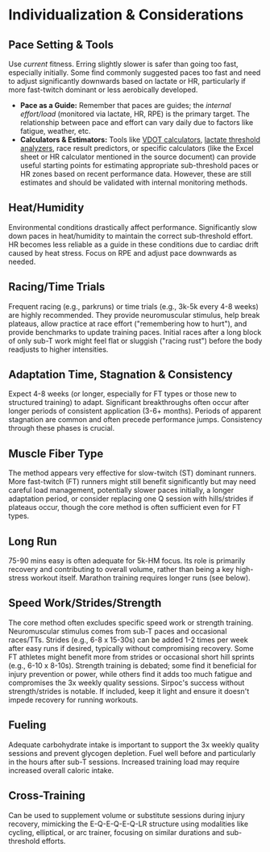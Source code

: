 # Individualization & Considerations

## Pace Setting & Tools
Use *current* fitness. Erring slightly slower is safer than going too fast, especially initially. Some find commonly suggested paces too fast and need to adjust significantly downwards based on lactate or HR, particularly if more fast-twitch dominant or less aerobically developed.

*   **Pace as a Guide:** Remember that paces are guides; the *internal effort/load* (monitored via lactate, HR, RPE) is the primary target. The relationship between pace and effort can vary daily due to factors like fatigue, weather, etc.
*   **Calculators & Estimators:** Tools like [VDOT calculators](https://lactrace.com/norwegian-singles), [lactate threshold analyzers](https://lactate.barts.space/), race result predictors, or specific calculators (like the Excel sheet or HR calculator mentioned in the source document) can provide useful starting points for estimating appropriate sub-threshold paces or HR zones based on recent performance data. However, these are still estimates and should be validated with internal monitoring methods.

## Heat/Humidity
Environmental conditions drastically affect performance. Significantly slow down paces in heat/humidity to maintain the correct sub-threshold effort. HR becomes less reliable as a guide in these conditions due to cardiac drift caused by heat stress. Focus on RPE and adjust pace downwards as needed.

## Racing/Time Trials
Frequent racing (e.g., parkruns) or time trials (e.g., 3k-5k every 4-8 weeks) are highly recommended. They provide neuromuscular stimulus, help break plateaus, allow practice at race effort ("remembering how to hurt"), and provide benchmarks to update training paces. Initial races after a long block of only sub-T work might feel flat or sluggish ("racing rust") before the body readjusts to higher intensities.

## Adaptation Time, Stagnation & Consistency
Expect 4-8 weeks (or longer, especially for FT types or those new to structured training) to adapt. Significant breakthroughs often occur after longer periods of consistent application (3-6+ months). Periods of apparent stagnation are common and often precede performance jumps. Consistency through these phases is crucial.

## Muscle Fiber Type
The method appears very effective for slow-twitch (ST) dominant runners. More fast-twitch (FT) runners might still benefit significantly but may need careful load management, potentially slower paces initially, a longer adaptation period, or consider replacing one Q session with hills/strides if plateaus occur, though the core method is often sufficient even for FT types.

## Long Run
75-90 mins easy is often adequate for 5k-HM focus. Its role is primarily recovery and contributing to overall volume, rather than being a key high-stress workout itself. Marathon training requires longer runs (see below).

## Speed Work/Strides/Strength
The core method often excludes specific speed work or strength training. Neuromuscular stimulus comes from sub-T paces and occasional races/TTs. Strides (e.g., 6-8 x 15-30s) can be added 1-2 times per week after easy runs if desired, typically without compromising recovery. Some FT athletes might benefit more from strides or occasional short hill sprints (e.g., 6-10 x 8-10s). Strength training is debated; some find it beneficial for injury prevention or power, while others find it adds too much fatigue and compromises the 3x weekly quality sessions. Sirpoc's success without strength/strides is notable. If included, keep it light and ensure it doesn't impede recovery for running workouts.

## Fueling
Adequate carbohydrate intake is important to support the 3x weekly quality sessions and prevent glycogen depletion. Fuel well before and particularly in the hours after sub-T sessions. Increased training load may require increased overall caloric intake.

## Cross-Training
Can be used to supplement volume or substitute sessions during injury recovery, mimicking the E-Q-E-Q-E-Q-LR structure using modalities like cycling, elliptical, or arc trainer, focusing on similar durations and sub-threshold efforts.
